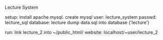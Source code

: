 Lecture System

setup:
   install apache mysql. 
   create mysql 
      user:     lecture_system 
      passwd:   lecture_sql
      database: lecture
   dump data.sql into database ('lecture')

run:
   link lecture_2 into ~/public_html/
   website: localhost/~user/lecture_2
